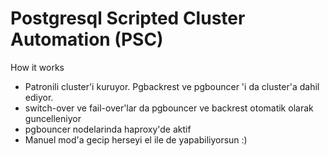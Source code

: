# Postgresql Scripted Cluster Automation (PSC)

How it works
* Patronili cluster'i kuruyor. Pgbackrest ve pgbouncer 'i da cluster'a dahil ediyor.
* switch-over ve fail-over'lar da pgbouncer ve backrest otomatik olarak guncelleniyor
* pgbouncer nodelarinda haproxy'de aktif
* Manuel mod'a gecip herseyi el ile de yapabiliyorsun :)
